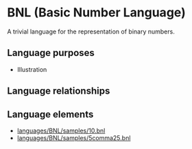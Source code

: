 # BNL (Basic Number Language)
A trivial language for the representation of binary numbers.
## Language purposes
* Illustration
## Language relationships
## Language elements
* [languages/BNL/samples/10.bnl](https://github.com/softlang/yas/blob/master/languages/BNL/samples/10.bnl)
* [languages/BNL/samples/5comma25.bnl](https://github.com/softlang/yas/blob/master/languages/BNL/samples/5comma25.bnl)

